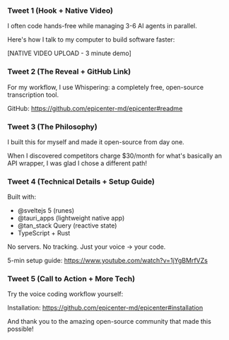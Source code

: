 ### Tweet 1 (Hook + Native Video)
I often code hands-free while managing 3-6 AI agents in parallel.

Here's how I talk to my computer to build software faster:

[NATIVE VIDEO UPLOAD - 3 minute demo]

### Tweet 2 (The Reveal + GitHub Link)
For my workflow, I use Whispering: a completely free, open-source transcription tool.

GitHub: https://github.com/epicenter-md/epicenter#readme

### Tweet 3 (The Philosophy)
I built this for myself and made it open-source from day one.

When I discovered competitors charge $30/month for what's basically an API wrapper, I was glad I chose a different path!

### Tweet 4 (Technical Details + Setup Guide)
Built with:
- @sveltejs 5 (runes)
- @tauri_apps (lightweight native app)
- @tan_stack Query (reactive state)
- TypeScript + Rust

No servers. No tracking. Just your voice → your code.

5-min setup guide: https://www.youtube.com/watch?v=1jYgBMrfVZs

### Tweet 5 (Call to Action + More Tech)
Try the voice coding workflow yourself:

Installation: https://github.com/epicenter-md/epicenter#installation

And thank you to the amazing open-source community that made this possible!
